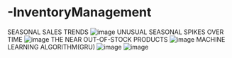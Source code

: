 # -InventoryManagement
SEASONAL SALES TRENDS 
![image](https://github.com/user-attachments/assets/3f13459a-6e07-47ef-95e8-6d9921fb4884)
UNUSUAL SEASONAL SPIKES OVER TIME 
![image](https://github.com/user-attachments/assets/540a4602-1ee5-4bb9-9c99-864f33e175ee)
THE NEAR OUT-OF-STOCK PRODUCTS 
![image](https://github.com/user-attachments/assets/d500afc7-b691-4851-8479-aa5b5c7fb7d1)
MACHINE LEARNING ALGORITHM(GRU)
![image](https://github.com/user-attachments/assets/696107b7-4c0e-4842-be08-4ab7071d533c)
![image](https://github.com/user-attachments/assets/3f2a9bc8-9b5c-47ca-957a-098d9fa7cb79)

